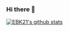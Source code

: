 ### Hi there 👋

<!--
**eebssk1/eebssk1** is a ✨ _special_ ✨ repository because its `README.md` (this file) appears on your GitHub profile.

Here are some ideas to get you started:

- 🔭 I’m currently working on ...
- 🌱 I’m currently learning ...
- 👯 I’m looking to collaborate on ...
- 🤔 I’m looking for help with ...
- 💬 Ask me about ...
- 📫 How to reach me: ...
- 😄 Pronouns: ...
- ⚡ Fun fact: ...
-->
[![EBK21's github stats](https://github-readme-stats.vercel.app/api?username=eebssk1&show_icons=true&theme=cobalt&include_all_commits=true)](https://github.com/anuraghazra/github-readme-stats)
